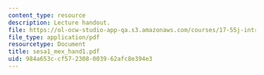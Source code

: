 ```yaml
---
content_type: resource
description: Lecture handout.
file: https://ol-ocw-studio-app-qa.s3.amazonaws.com/courses/17-55j-introduction-to-latin-american-studies-fall-2006/984a653ccf572308003962afc8e394e3_sesa1_mex_hand1.pdf
file_type: application/pdf
resourcetype: Document
title: sesa1_mex_hand1.pdf
uid: 984a653c-cf57-2308-0039-62afc8e394e3
---
```

